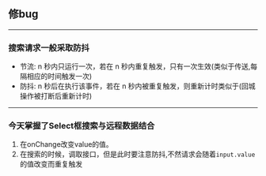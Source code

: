 ## 修bug
---

### 搜索请求一般采取防抖
  - 节流: n 秒内只运行一次，若在 n 秒内重复触发，只有一次生效(类似于传送,每隔相应的时间触发一次)
  - 防抖: n 秒后在执行该事件，若在 n 秒内被重复触发，则重新计时类似于(回城操作被打断后重新计时)
---
### 今天掌握了Select框搜索与远程数据结合
  1. 在onChange改变value的值。
  2. 在搜索的时候，调取接口，但是此时要注意防抖,不然请求会随着`input.value`的值改变而重复触发